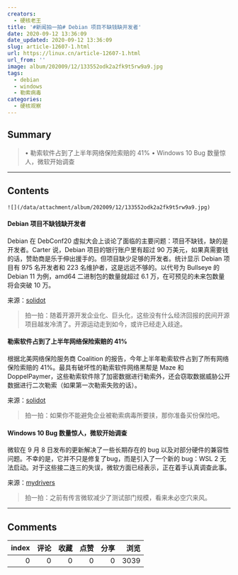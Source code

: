 ```yaml
---
creators:
  - 硬核老王
title: '#新闻拍一拍# Debian 项目不缺钱缺开发者'
date: 2020-09-12 13:36:09
date_updated: 2020-09-12 13:36:09
slug: article-12607-1.html
url: https://linux.cn/article-12607-1.html
url_from: ''
image: album/202009/12/133552odk2a2fk9t5rw9a9.jpg
tags:
  - debian
  - windows
  - 勒索病毒
categories:
  - 硬核观察
---
```


## Summary

> • 勒索软件占到了上半年网络保险索赔的 41% • Windows 10 Bug 数量惊人，微软开始调查

***

<!-- more -->

## Contents

`![](/data/attachment/album/202009/12/133552odk2a2fk9t5rw9a9.jpg)`

#### Debian 项目不缺钱缺开发者

Debian 在 DebConf20 虚拟大会上谈论了面临的主要问题：项目不缺钱，缺的是开发者。Carter 说，Debian 项目的银行账户里有超过 90 万美元，如果真需要钱的话，赞助商是乐于伸出援手的。但项目缺少足够的开发者。统计显示 Debian 项目有 975 名开发者和 223 名维护者，这是远远不够的。以代号为 Bullseye 的 Debian 11 为例，amd64 二进制包的数量就超过 6.1 万，在可预见的未来包数量将会突破 10 万。

来源：[solidot](https://www.solidot.org/story?sid=65509)

> 
> 拍一拍：随着开源开发企业化、巨头化，这些没有什么经济回报的民间开源项目越发冷清了。开源运动走到如今，或许已经走入歧途。
> 
> 
> 

#### 勒索软件占到了上半年网络保险索赔的 41%

根据北美网络保险服务商 Coalition 的报告，今年上半年勒索软件占到了所有网络保险索赔的 41%。最具有破坏性的勒索软件网络黑帮是 Maze 和 DoppelPaymer，这些勒索软件除了加密数据进行勒索外，还会窃取数据威胁公开数据进行二次勒索（如果第一次勒索失败的话）。

来源：[solidot](https://www.solidot.org/story?sid=65515)

> 
> 拍一拍：如果你不能避免企业被勒索病毒所要挟，那你准备买份保险吧。
> 
> 
> 

#### Windows 10 Bug 数量惊人，微软开始调查

微软在 9 月 8 日发布的更新解决了一些长期存在的 bug 以及对部分硬件的兼容性问题。不幸的是，它并不只是修复了bug，而是引入了一个新的 bug：WSL 2 无法启动。对于这些接二连三的失误，微软方面已经表示，正在着手认真调查此事。

来源：[mydrivers](https://news.mydrivers.com/1/712/712934.htm)

> 
> 拍一拍：之前有传言微软减少了测试部门规模，看来未必空穴来风。
> 
> 
>

***

## Comments


|   index |   评论 |   收藏 |   点赞 |   分享 |   浏览 |
|--------:|-------:|-------:|-------:|-------:|-------:|
|       0 |      0 |      0 |      0 |      0 |   3039 |
